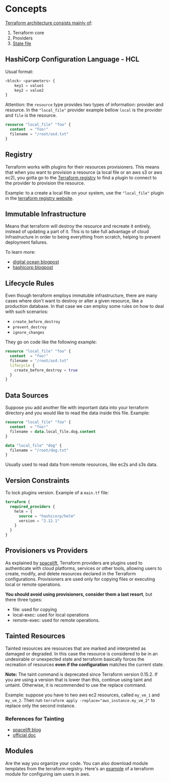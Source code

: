 # Concepts

[Terraform architecture consists mainly of](https://spacelift.io/blog/terraform-architecture):

1. Terraform core
2. Providers
3. [State file](https://spacelift.io/blog/terraform-state#what-is-terraform-state)

## HashiCorp Configuration Language - HCL

Usual format:

```terraform
<block> <parameters> {
    key1 = value1
    key2 = value2
}
```

Attention: the `resource` type provides two types of information: provider and resource.
In the `"local_file"` provider example bellow `local` is the provider and
`file` is the resource.

```terraform
resource "local_file" "foo" {
  content  = "foo!"
  filename = "/root/asd.txt"
}
```

## Registry

Terraform works with plugins for their resources provisioners. This means that
when you want to provision a resource (a local file or an aws s3 or aws ec2),
you gotta go to the [Terraform registry](https://registry.terraform.io/) to find
a plugin to connect to the provider to provision the resource.

Example: to a create a local file on your system, use the `"local_file"` plugin
in the [terraform registry website](https://registry.terraform.io/providers/hashicorp/local/latest/docs/resources/file).

## Immutable Infrastructure

Means that terraform will destroy the resource and recreate it entirely, instead
of updating a part of it. This is to take full advantage of cloud Infrastructure
in order to being everything from scratch, helping to prevent deployment failures.

To learn more:

- [digital ocean blogpost](https://www.digitalocean.com/community/tutorials/what-is-immutable-infrastructure)
- [hashicorp blogpost](https://www.hashicorp.com/resources/what-is-mutable-vs-immutable-infrastructure)

## Lifecycle Rules

Even though terraform employs immatuble infrastructure, there are many cases where
don't want to destroy or alter a given resource, like a production database. In that
case we can employ some rules on how to deal with such scenarios:

- `create_before_destroy`
- `prevent_destroy`
- `ignore_changes`

They go on code like the following example:

```terraform
resource "local_file" "foo" {
  content  = "foo!"
  filename = "/root/asd.txt"
  lifecycle {
    create_before_destroy = true
  }
}
```

## Data Sources

Suppose you add another file with important data into your terraform directory
and you would like to read the data inside this file. Example:

```terraform
resource "local_file" "foo" {
  content  = "foo!"
  filename = data.local_file.dog.content
}

data "local_file" "dog" {
  filename = "/root/dog.txt"
}
```

Usually used to read data from remote resources, like ec2s and s3s data.

## Version Constraints

To lock plugins version. Example of a `main.tf` file:

```terraform
terraform {
  required_providers {
    helm = {
      source = "hashicorp/helm"
      version = "2.12.1"
    }
  }
}
```

## Provisioners vs Providers

As explained by [spacelift](https://spacelift.io/blog/terraform-provisioners),
Terraform providers are plugins used to authenticate
with cloud platforms, services or other tools, allowing users to create, modify,
and delete resources declared in the Terraform configurations. Provisioners are
used only for copying files or executing local or remote operations.

**You should avoid using provisioners, consider them a last resort**,
but there three types:

- file: used for copying
- local-exec: used for local operations
- remote-exec: used for remote operations.

## Tainted Resources

Tainted resources are resources that are marked and interpreted as damaged or degraded.
In this case the resource is considered to be in an undesirable or unexpected state
and terraform basically forces the recreation of resources **even if the configuration**
matches the current state.

**Note:** The taint command is deprecated since Terraform version 0.15.2.
If you are using a version that is lower than this, continue using taint and untaint.
Otherwise, it is recommended to use the replace command.

Example: suppose you have to two aws ec2 resources, called `my_vm_1` and `my_vm_2`.
Then run `terraform apply -replace="aws_instance.my_vm_2"` to replace only the
second instance.

### References for Tainting

- [spacelift blog](https://spacelift.io/blog/terraform-taint)
- [official doc](https://developer.hashicorp.com/terraform/cli/commands/taint)

## Modules

Are the way you organize your code. You can also download module templates from the
terraform registry. Here's an [example](https://registry.terraform.io/modules/terraform-aws-modules/iam/aws/latest/submodules/iam-user)
of a terraform module for configuring iam users in aws.
